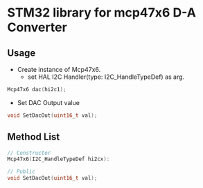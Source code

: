 # STM32 library for mcp47x6 D-A Converter

## Usage
- Create instance of Mcp47x6.
  - set HAL I2C Handler(type: I2C_HandleTypeDef) as arg.
```cpp
Mcp47x6 dac(hi2c1);
```
- Set DAC Output value
```cpp
void SetDacOut(uint16_t val);
```

## Method List
```cpp
// Constructor
Mcp47x6(I2C_HandleTypeDef hi2cx):

// Public
void SetDacOut(uint16_t val);
```
